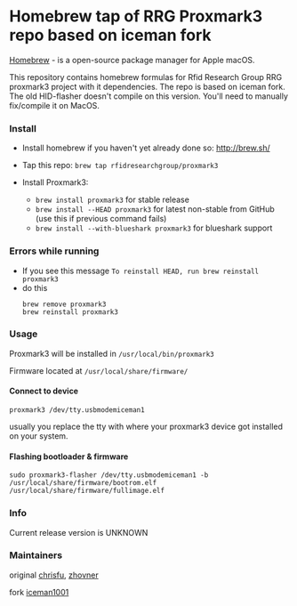 Homebrew tap of RRG Proxmark3 repo based on iceman fork
=======================================================

[Homebrew](http://brew.sh) - is a open-source package manager for Apple macOS.

This repository contains homebrew formulas for Rfid Research Group RRG proxmark3 project with it dependencies.
The repo is based on iceman fork.
The old HID-flasher doesn't compile on this version. You'll need to manually fix/compile it on MacOS.

### Install

- Install homebrew if you haven't yet already done so: http://brew.sh/

- Tap this repo: `brew tap rfidresearchgroup/proxmark3`

- Install Proxmark3:
  - `brew install proxmark3` for stable release 
  - `brew install --HEAD proxmark3` for latest non-stable from GitHub (use this if previous command fails)
  - `brew install --with-blueshark proxmark3` for blueshark support

### Errors while running

- If you see this message 
    `To reinstall HEAD, run brew reinstall proxmark3`
- do this
   ```
   brew remove proxmark3
   brew reinstall proxmark3
   ```

	 
### Usage

Proxmark3 will be installed in 
`/usr/local/bin/proxmark3`  

Firmware located at 
`/usr/local/share/firmware/`  


#### Connect to device
`proxmark3 /dev/tty.usbmodemiceman1` 

usually you replace the tty with where your proxmark3 device got installed on your system.


#### Flashing bootloader & firmware  
`sudo proxmark3-flasher /dev/tty.usbmodemiceman1 -b /usr/local/share/firmware/bootrom.elf /usr/local/share/firmware/fullimage.elf`  
 
	
### Info

Current release version is UNKNOWN


### Maintainers

original [chrisfu](https://github.com/chrisfu/homebrew-tap), [zhovner](https://github.com/zhovner)

fork [iceman1001](https://github.com/RfidResearchGroup/homebrew-proxmark3)
